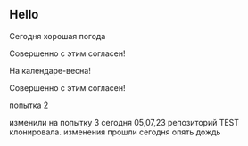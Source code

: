## Hello

Сегодня хорошая погода

Совершенно с этим согласен!

На календаре-весна!

Совершенно с этим согласен!

попытка 2

изменили на попытку 3
сегодня 05,07,23 
репозиторий TEST клонировала.
изменения прошли
сегодня опять дождь